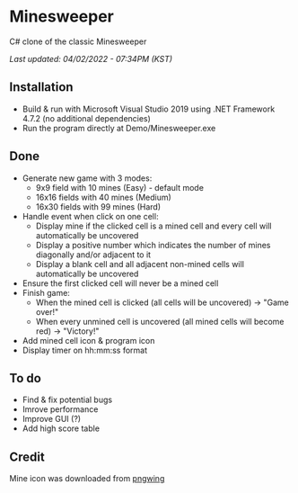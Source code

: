 # Minesweeper
C# clone of the classic Minesweeper

*Last updated: 04/02/2022 - 07:34PM (KST)*
## Installation
- Build & run with Microsoft Visual Studio 2019 using .NET Framework 4.7.2 (no additional dependencies)
- Run the program directly at Demo/Minesweeper.exe
## Done
- Generate new game with 3 modes:
  - 9x9 field with 10 mines (Easy) - default mode
  - 16x16 fields with 40 mines (Medium)
  - 16x30 fields with 99 mines (Hard)
- Handle event when click on one cell:
  - Display mine if the clicked cell is a mined cell and every cell will automatically be uncovered
  - Display a positive number which indicates the number of mines diagonally and/or adjacent to it
  - Display a blank cell and all adjacent non-mined cells will automatically be uncovered 
- Ensure the first clicked cell will never be a mined cell
- Finish game:
  - When the mined cell is clicked (all cells will be uncovered) -> "Game over!"
  - When every unmined cell is uncovered (all mined cells will become red) -> "Victory!"
- Add mined cell icon & program icon
- Display timer on hh:mm:ss format
 ## To do
 - Find & fix potential bugs
 - Imrove performance
 - Improve GUI (?)
 - Add high score table
 ## Credit
 Mine icon was downloaded from [pngwing](https://www.pngwing.com/en/free-png-cbukd)


